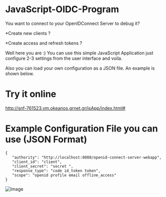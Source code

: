 # JavaScript-OIDC-Program
You want to connect to your OpenIDConnect Server to debug it? 

*Create new clients ? 

*Create access and refresh tokens ?

Well here you are :) You can use this simple JavaScript Application just configure 2-3 settings from the user interface and voila.

Also you can load your own configuration as a JSON file. An example is shown below.

# Try it online 
http://snf-761523.vm.okeanos.grnet.gr/jsApp/index.html#

# Example Configuration File you can use (JSON Format)

```
{
   "authority": "http://localhost:8080/openid-connect-server-webapp",
   "client_id": "client",
   "client_secret": "secret ",
   "response_type": "code id_token token",
   "scope": "openid profile email offline_access"
}
```

![Image](https://user-images.githubusercontent.com/20374208/28626454-b31ac4ea-7227-11e7-9f45-649734e3422f.png)
